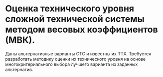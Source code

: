 # Оценка технического уровня сложной технической системы методом весовых коэффициентов (МВК).

Даны альтернативные варианты СТС и известны их ТТХ. Требуется
разработать методику оценки их технического уровня на основе многокритериального выбора лучшего варианта из заданных альтернатив.
